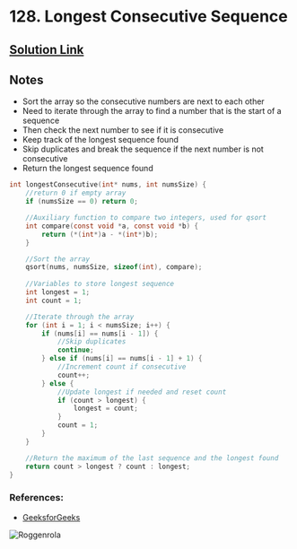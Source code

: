 # 128. Longest Consecutive Sequence

## [Solution Link](https://leetcode.com/submissions/detail/1446231815/)

## Notes

- Sort the array so the consecutive numbers are next to each other
- Need to iterate through the array to find a number that is the start of a sequence
- Then check the next number to see if it is consecutive
- Keep track of the longest sequence found
- Skip duplicates and break the sequence if the next number is not consecutive
- Return the longest sequence found

```c
int longestConsecutive(int* nums, int numsSize) {
    //return 0 if empty array
    if (numsSize == 0) return 0;

    //Auxiliary function to compare two integers, used for qsort
    int compare(const void *a, const void *b) {
        return (*(int*)a - *(int*)b);
    }

    //Sort the array
    qsort(nums, numsSize, sizeof(int), compare);
    
    //Variables to store longest sequence
    int longest = 1;
    int count = 1;

    //Iterate through the array
    for (int i = 1; i < numsSize; i++) {
        if (nums[i] == nums[i - 1]) {
            //Skip duplicates
            continue;
        } else if (nums[i] == nums[i - 1] + 1) {
            //Increment count if consecutive
            count++;
        } else {
            //Update longest if needed and reset count
            if (count > longest) {
                longest = count;
            }
            count = 1;
        }
    }

    //Return the maximum of the last sequence and the longest found
    return count > longest ? count : longest;
}
```

### References:

- [GeeksforGeeks](https://www.geeksforgeeks.org/c-program-to-sort-an-array-in-ascending-order/)

![Roggenrola](https://projectpokemon.org/images/shiny-sprite/roggenrola.gif)
